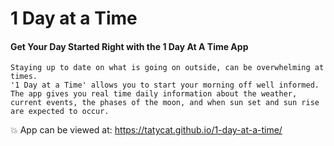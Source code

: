 # 1 Day at a Time
#### Get Your Day Started Right with the **1 Day At A Time** App
    Staying up to date on what is going on outside, can be overwhelming at times. 
    '1 Day at a Time' allows you to start your morning off well informed. 
    The app gives you real time daily information about the weather, current events, the phases of the moon, and when sun set and sun rise are expected to occur. 
    
:boom: App can be viewed at: https://tatycat.github.io/1-day-at-a-time/